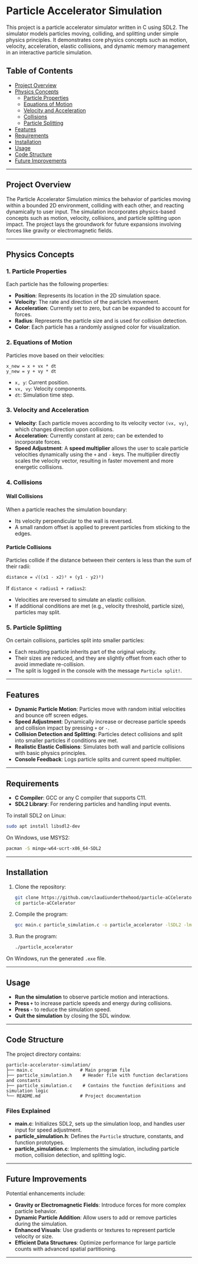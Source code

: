 # Particle Accelerator Simulation

This project is a particle accelerator simulator written in C using SDL2. The simulator models particles moving, colliding, and splitting under simple physics principles. It demonstrates core physics concepts such as motion, velocity, acceleration, elastic collisions, and dynamic memory management in an interactive particle simulation.

## Table of Contents
- [Project Overview](#project-overview)
- [Physics Concepts](#physics-concepts)
  - [Particle Properties](#particle-properties)
  - [Equations of Motion](#equations-of-motion)
  - [Velocity and Acceleration](#velocity-and-acceleration)
  - [Collisions](#collisions)
  - [Particle Splitting](#particle-splitting)
- [Features](#features)
- [Requirements](#requirements)
- [Installation](#installation)
- [Usage](#usage)
- [Code Structure](#code-structure)
- [Future Improvements](#future-improvements)

---

## Project Overview

The Particle Accelerator Simulation mimics the behavior of particles moving within a bounded 2D environment, colliding with each other, and reacting dynamically to user input. The simulation incorporates physics-based concepts such as motion, velocity, collisions, and particle splitting upon impact. The project lays the groundwork for future expansions involving forces like gravity or electromagnetic fields.

---

## Physics Concepts

### 1. Particle Properties
Each particle has the following properties:
- **Position**: Represents its location in the 2D simulation space.
- **Velocity**: The rate and direction of the particle’s movement.
- **Acceleration**: Currently set to zero, but can be expanded to account for forces.
- **Radius**: Represents the particle size and is used for collision detection.
- **Color**: Each particle has a randomly assigned color for visualization.

### 2. Equations of Motion
Particles move based on their velocities:
```
x_new = x + vx * dt
y_new = y + vy * dt
```
- `x, y`: Current position.
- `vx, vy`: Velocity components.
- `dt`: Simulation time step.

### 3. Velocity and Acceleration
- **Velocity**: Each particle moves according to its velocity vector `(vx, vy)`, which changes direction upon collisions.
- **Acceleration**: Currently constant at zero; can be extended to incorporate forces.
- **Speed Adjustment**: A **speed multiplier** allows the user to scale particle velocities dynamically using the `+` and `-` keys. The multiplier directly scales the velocity vector, resulting in faster movement and more energetic collisions.

### 4. Collisions
#### Wall Collisions
When a particle reaches the simulation boundary:
- Its velocity perpendicular to the wall is reversed.
- A small random offset is applied to prevent particles from sticking to the edges.

#### Particle Collisions
Particles collide if the distance between their centers is less than the sum of their radii:
```
distance = √((x1 - x2)² + (y1 - y2)²)
```
If `distance < radius1 + radius2`:
- Velocities are reversed to simulate an elastic collision.
- If additional conditions are met (e.g., velocity threshold, particle size), particles may split.

### 5. Particle Splitting
On certain collisions, particles split into smaller particles:
- Each resulting particle inherits part of the original velocity.
- Their sizes are reduced, and they are slightly offset from each other to avoid immediate re-collision.
- The split is logged in the console with the message `Particle split!`.

---

## Features

- **Dynamic Particle Motion**: Particles move with random initial velocities and bounce off screen edges.
- **Speed Adjustment**: Dynamically increase or decrease particle speeds and collision impact by pressing `+` or `-`.
- **Collision Detection and Splitting**: Particles detect collisions and split into smaller particles if conditions are met.
- **Realistic Elastic Collisions**: Simulates both wall and particle collisions with basic physics principles.
- **Console Feedback**: Logs particle splits and current speed multiplier.

---

## Requirements

- **C Compiler**: GCC or any C compiler that supports C11.
- **SDL2 Library**: For rendering particles and handling input events.

To install SDL2 on Linux:
```bash
sudo apt install libsdl2-dev
```

On Windows, use MSYS2:
```bash
pacman -S mingw-w64-ucrt-x86_64-SDL2
```

---

## Installation

1. Clone the repository:
   ```bash
   git clone https://github.com/claudiunderthehood/particle-aCCelerator.git
   cd particle-aCCelerator
   ```

2. Compile the program:
   ```bash
   gcc main.c particle_simulation.c -o particle_accelerator -lSDL2 -lm
   ```

3. Run the program:
   ```bash
   ./particle_accelerator
   ```

On Windows, run the generated `.exe` file.

---

## Usage

- **Run the simulation** to observe particle motion and interactions.
- **Press `+`** to increase particle speeds and energy during collisions.
- **Press `-`** to reduce the simulation speed.
- **Quit the simulation** by closing the SDL window.

---

## Code Structure

The project directory contains:
```
particle-accelerator-simulation/
├── main.c                  # Main program file
├── particle_simulation.h    # Header file with function declarations and constants
├── particle_simulation.c    # Contains the function definitions and simulation logic
└── README.md               # Project documentation
```

### Files Explained
- **main.c**: Initializes SDL2, sets up the simulation loop, and handles user input for speed adjustment.
- **particle_simulation.h**: Defines the `Particle` structure, constants, and function prototypes.
- **particle_simulation.c**: Implements the simulation, including particle motion, collision detection, and splitting logic.

---

## Future Improvements

Potential enhancements include:
- **Gravity or Electromagnetic Fields**: Introduce forces for more complex particle behavior.
- **Dynamic Particle Addition**: Allow users to add or remove particles during the simulation.
- **Enhanced Visuals**: Use gradients or textures to represent particle velocity or size.
- **Efficient Data Structures**: Optimize performance for large particle counts with advanced spatial partitioning.

--- 